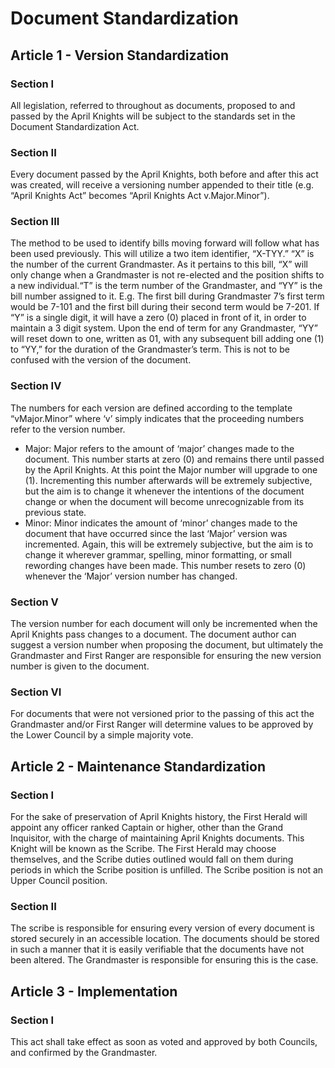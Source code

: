 [Version: 1.2]: #

# Document Standardization

## Article 1 - Version Standardization

### Section I
All legislation, referred to throughout as documents, proposed to and passed by the April Knights will be subject to the standards set in the Document Standardization Act.

### Section II
Every document passed by the April Knights, both before and after this act was created, will receive a versioning number appended to their title (e.g. “April Knights Act” becomes “April Knights Act v.Major.Minor”).

### Section III
The method to be used to identify bills moving forward will follow what has been used previously. This will utilize a two item identifier,  “X-TYY.” “X” is the number of the current Grandmaster. As it pertains to this bill, “X” will only change when a Grandmaster is not re-elected and the position shifts to a new individual.“T” is the term number of the Grandmaster, and “YY” is the bill number assigned to it. E.g. The first bill during Grandmaster 7’s first term would be 7-101 and the first bill during their second term would be 7-201. If “Y” is a single digit, it will have a zero (0) placed in front of it, in order to maintain a 3 digit system. Upon the end of term for any Grandmaster, “YY” will reset down to one, written as 01, with any subsequent bill adding one (1) to “YY,” for the duration of the Grandmaster’s term. This is not to be confused with the version of the document.

### Section IV
The numbers for each version are defined according to the template “vMajor.Minor” where ‘v’ simply indicates that the proceeding numbers refer to the version number.
* Major: Major refers to the amount of ‘major’ changes made to the document. This number starts at zero (0) and remains there until passed by the April Knights. At this point the Major number will upgrade to one (1). Incrementing this number afterwards will be extremely subjective, but the aim is to change it whenever the intentions of the document change or when the document will become unrecognizable from its previous state.
* Minor: Minor indicates the amount of ‘minor’ changes made to the document that have occurred since the last ‘Major’ version was incremented. Again, this will be extremely subjective, but the aim is to change it wherever grammar, spelling, minor formatting, or small rewording changes have been made. This number resets to zero (0) whenever the ‘Major’ version number has changed.

### Section V
The version number for each document will only be incremented when the April Knights pass changes to a document. The document author can suggest a version number when proposing the document, but ultimately the Grandmaster and First Ranger are responsible for ensuring the new version number is given to the document.

### Section VI
For documents that were not versioned prior to the passing of this act the Grandmaster and/or First Ranger will determine values to be approved by the Lower Council by a simple majority vote.

## Article 2 - Maintenance Standardization

### Section I
For the sake of preservation of April Knights history, the First Herald will appoint any officer ranked Captain or higher, other than the Grand Inquisitor, with the charge of maintaining April Knights documents. This Knight will be known as the Scribe. The First Herald may choose themselves, and the Scribe duties outlined would fall on them during periods in which the Scribe position is unfilled. The Scribe position is not an Upper Council position.

### Section II
The scribe is responsible for ensuring every version of every document is stored securely in an accessible location. The documents should be stored in such a manner that it is easily verifiable that the documents have not been altered. The Grandmaster is responsible for ensuring this is the case.

## Article 3 - Implementation

### Section I
This act shall take effect as soon as voted and approved by both Councils, and confirmed by the Grandmaster.
